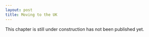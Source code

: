 ```yaml
---
layout: post
title: Moving to the UK
---
```


This chapter is still under construction has not been published yet.